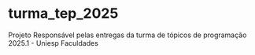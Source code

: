 # turma_tep_2025
Projeto Responsável pelas entregas da turma de tópicos de programação 2025.1 - Uniesp Faculdades